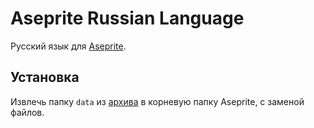 # Aseprite Russian Language
Русский язык для [Aseprite](https://github.com/aseprite/aseprite).

## Установка
Извлечь папку ```data``` из [архива](https://github.com/lufog/aseprite-language-russian/releases/latest) в корневую папку Aseprite, с заменой файлов.
